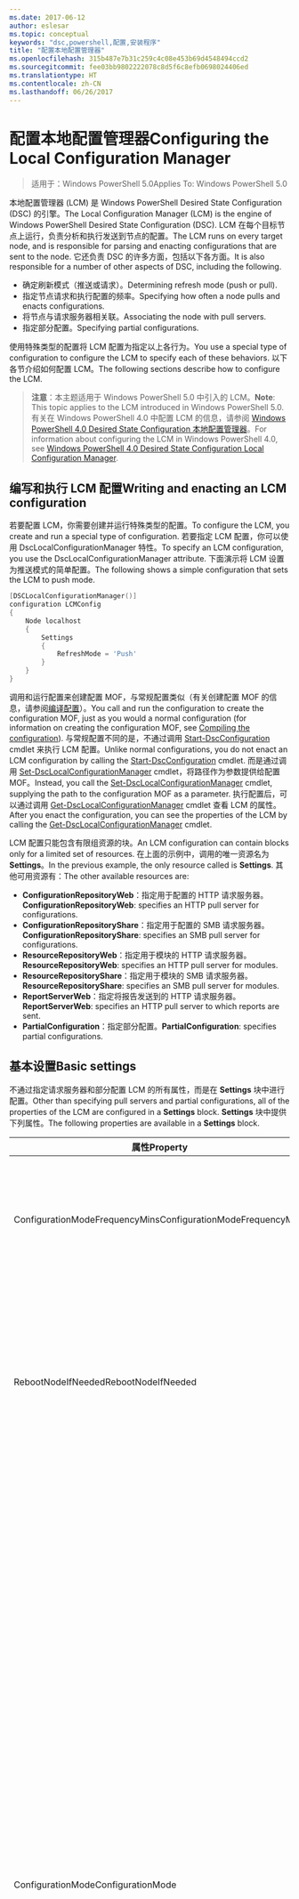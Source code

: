 ```yaml
---
ms.date: 2017-06-12
author: eslesar
ms.topic: conceptual
keywords: "dsc,powershell,配置,安装程序"
title: "配置本地配置管理器"
ms.openlocfilehash: 315b487e7b31c259c4c08e453b69d4548494ccd2
ms.sourcegitcommit: fee03bb9802222078c8d5f6c8efb0698024406ed
ms.translationtype: HT
ms.contentlocale: zh-CN
ms.lasthandoff: 06/26/2017
---
```

# <a name="configuring-the-local-configuration-manager"></a><span data-ttu-id="a8259-103">配置本地配置管理器</span><span class="sxs-lookup"><span data-stu-id="a8259-103">Configuring the Local Configuration Manager</span></span>

> <span data-ttu-id="a8259-104">适用于：Windows PowerShell 5.0</span><span class="sxs-lookup"><span data-stu-id="a8259-104">Applies To: Windows PowerShell 5.0</span></span>

<span data-ttu-id="a8259-105">本地配置管理器 (LCM) 是 Windows PowerShell Desired State Configuration (DSC) 的引擎。</span><span class="sxs-lookup"><span data-stu-id="a8259-105">The Local Configuration Manager (LCM) is the engine of Windows PowerShell Desired State Configuration (DSC).</span></span> <span data-ttu-id="a8259-106">LCM 在每个目标节点上运行，负责分析和执行发送到节点的配置。</span><span class="sxs-lookup"><span data-stu-id="a8259-106">The LCM runs on every target node, and is responsible for parsing and enacting configurations that are sent to the node.</span></span> <span data-ttu-id="a8259-107">它还负责 DSC 的许多方面，包括以下各方面。</span><span class="sxs-lookup"><span data-stu-id="a8259-107">It is also responsible for a number of other aspects of DSC, including the following.</span></span>

* <span data-ttu-id="a8259-108">确定刷新模式（推送或请求）。</span><span class="sxs-lookup"><span data-stu-id="a8259-108">Determining refresh mode (push or pull).</span></span>
* <span data-ttu-id="a8259-109">指定节点请求和执行配置的频率。</span><span class="sxs-lookup"><span data-stu-id="a8259-109">Specifying how often a node pulls and enacts configurations.</span></span>
* <span data-ttu-id="a8259-110">将节点与请求服务器相关联。</span><span class="sxs-lookup"><span data-stu-id="a8259-110">Associating the node with pull servers.</span></span>
* <span data-ttu-id="a8259-111">指定部分配置。</span><span class="sxs-lookup"><span data-stu-id="a8259-111">Specifying partial configurations.</span></span>

<span data-ttu-id="a8259-112">使用特殊类型的配置将 LCM 配置为指定以上各行为。</span><span class="sxs-lookup"><span data-stu-id="a8259-112">You use a special type of configuration to configure the LCM to specify each of these behaviors.</span></span> <span data-ttu-id="a8259-113">以下各节介绍如何配置 LCM。</span><span class="sxs-lookup"><span data-stu-id="a8259-113">The following sections describe how to configure the LCM.</span></span>

> <span data-ttu-id="a8259-114">**注意**：本主题适用于 Windows PowerShell 5.0 中引入的 LCM。</span><span class="sxs-lookup"><span data-stu-id="a8259-114">**Note**: This topic applies to the LCM introduced in Windows PowerShell 5.0.</span></span> <span data-ttu-id="a8259-115">有关在 Windows PowerShell 4.0 中配置 LCM 的信息，请参阅 [Windows PowerShell 4.0 Desired State Configuration 本地配置管理器](metaconfig4.md)。</span><span class="sxs-lookup"><span data-stu-id="a8259-115">For information about configuring the LCM in Windows PowerShell 4.0, see [Windows PowerShell 4.0 Desired State Configuration Local Configuration Manager](metaconfig4.md).</span></span>

## <a name="writing-and-enacting-an-lcm-configuration"></a><span data-ttu-id="a8259-116">编写和执行 LCM 配置</span><span class="sxs-lookup"><span data-stu-id="a8259-116">Writing and enacting an LCM configuration</span></span>

<span data-ttu-id="a8259-117">若要配置 LCM，你需要创建并运行特殊类型的配置。</span><span class="sxs-lookup"><span data-stu-id="a8259-117">To configure the LCM, you create and run a special type of configuration.</span></span> <span data-ttu-id="a8259-118">若要指定 LCM 配置，你可以使用 DscLocalConfigurationManager 特性。</span><span class="sxs-lookup"><span data-stu-id="a8259-118">To specify an LCM configuration, you use the DscLocalConfigurationManager attribute.</span></span> <span data-ttu-id="a8259-119">下面演示将 LCM 设置为推送模式的简单配置。</span><span class="sxs-lookup"><span data-stu-id="a8259-119">The following shows a simple configuration that sets the LCM to push mode.</span></span>

```powershell
[DSCLocalConfigurationManager()]
configuration LCMConfig
{
    Node localhost
    {
        Settings
        {
            RefreshMode = 'Push'
        }
    }
} 
```

<span data-ttu-id="a8259-120">调用和运行配置来创建配置 MOF，与常规配置类似（有关创建配置 MOF 的信息，请参阅[编译配置](configurations.md#compiling-the-configuration)）。</span><span class="sxs-lookup"><span data-stu-id="a8259-120">You call and run the configuration to create the configuration MOF, just as you would a normal configuration (for information on creating the configuration MOF, see [Compiling the configuration](configurations.md#compiling-the-configuration)).</span></span> <span data-ttu-id="a8259-121">与常规配置不同的是，不通过调用 [Start-DscConfiguration](https://technet.microsoft.com/en-us/library/dn521623.aspx) cmdlet 来执行 LCM 配置。</span><span class="sxs-lookup"><span data-stu-id="a8259-121">Unlike normal configurations, you do not enact an LCM configuration by calling the [Start-DscConfiguration](https://technet.microsoft.com/en-us/library/dn521623.aspx) cmdlet.</span></span> <span data-ttu-id="a8259-122">而是通过调用 [Set-DscLocalConfigurationManager](https://technet.microsoft.com/en-us/library/dn521621.aspx) cmdlet，将路径作为参数提供给配置 MOF。</span><span class="sxs-lookup"><span data-stu-id="a8259-122">Instead, you call the [Set-DscLocalConfigurationManager](https://technet.microsoft.com/en-us/library/dn521621.aspx) cmdlet, supplying the path to the configuration MOF as a parameter.</span></span> <span data-ttu-id="a8259-123">执行配置后，可以通过调用 [Get-DscLocalConfigurationManager](https://technet.microsoft.com/en-us/library/dn407378.aspx) cmdlet 查看 LCM 的属性。</span><span class="sxs-lookup"><span data-stu-id="a8259-123">After you enact the configuration, you can see the properties of the LCM by calling the [Get-DscLocalConfigurationManager](https://technet.microsoft.com/en-us/library/dn407378.aspx) cmdlet.</span></span>

<span data-ttu-id="a8259-124">LCM 配置只能包含有限组资源的块。</span><span class="sxs-lookup"><span data-stu-id="a8259-124">An LCM configuration can contain blocks only for a limited set of resources.</span></span> <span data-ttu-id="a8259-125">在上面的示例中，调用的唯一资源名为 **Settings**。</span><span class="sxs-lookup"><span data-stu-id="a8259-125">In the previous example, the only resource called is **Settings**.</span></span> <span data-ttu-id="a8259-126">其他可用资源有：</span><span class="sxs-lookup"><span data-stu-id="a8259-126">The other available resources are:</span></span>

* <span data-ttu-id="a8259-127">**ConfigurationRepositoryWeb**：指定用于配置的 HTTP 请求服务器。</span><span class="sxs-lookup"><span data-stu-id="a8259-127">**ConfigurationRepositoryWeb**: specifies an HTTP pull server for configurations.</span></span> 
* <span data-ttu-id="a8259-128">**ConfigurationRepositoryShare**：指定用于配置的 SMB 请求服务器。</span><span class="sxs-lookup"><span data-stu-id="a8259-128">**ConfigurationRepositoryShare**: specifies an SMB pull server for configurations.</span></span>
* <span data-ttu-id="a8259-129">**ResourceRepositoryWeb**：指定用于模块的 HTTP 请求服务器。</span><span class="sxs-lookup"><span data-stu-id="a8259-129">**ResourceRepositoryWeb**: specifies an HTTP pull server for modules.</span></span>
* <span data-ttu-id="a8259-130">**ResourceRepositoryShare**：指定用于模块的 SMB 请求服务器。</span><span class="sxs-lookup"><span data-stu-id="a8259-130">**ResourceRepositoryShare**: specifies an SMB pull server for modules.</span></span>
* <span data-ttu-id="a8259-131">**ReportServerWeb**：指定将报告发送到的 HTTP 请求服务器。</span><span class="sxs-lookup"><span data-stu-id="a8259-131">**ReportServerWeb**: specifies an HTTP pull server to which reports are sent.</span></span>
* <span data-ttu-id="a8259-132">**PartialConfiguration**：指定部分配置。</span><span class="sxs-lookup"><span data-stu-id="a8259-132">**PartialConfiguration**: specifies partial configurations.</span></span>

## <a name="basic-settings"></a><span data-ttu-id="a8259-133">基本设置</span><span class="sxs-lookup"><span data-stu-id="a8259-133">Basic settings</span></span>

<span data-ttu-id="a8259-134">不通过指定请求服务器和部分配置 LCM 的所有属性，而是在 **Settings** 块中进行配置。</span><span class="sxs-lookup"><span data-stu-id="a8259-134">Other than specifying pull servers and partial configurations, all of the properties of the LCM are configured in a **Settings** block.</span></span> <span data-ttu-id="a8259-135">**Settings** 块中提供下列属性。</span><span class="sxs-lookup"><span data-stu-id="a8259-135">The following properties are available in a **Settings** block.</span></span>

|  <span data-ttu-id="a8259-136">属性</span><span class="sxs-lookup"><span data-stu-id="a8259-136">Property</span></span>  |  <span data-ttu-id="a8259-137">类型</span><span class="sxs-lookup"><span data-stu-id="a8259-137">Type</span></span>  |  <span data-ttu-id="a8259-138">说明</span><span class="sxs-lookup"><span data-stu-id="a8259-138">Description</span></span>   | 
|----------- |------- |--------------- | 
| <span data-ttu-id="a8259-139">ConfigurationModeFrequencyMins</span><span class="sxs-lookup"><span data-stu-id="a8259-139">ConfigurationModeFrequencyMins</span></span>| <span data-ttu-id="a8259-140">UInt32</span><span class="sxs-lookup"><span data-stu-id="a8259-140">UInt32</span></span>| <span data-ttu-id="a8259-141">检查和应用当前配置的时间间隔（以分钟为单位）。</span><span class="sxs-lookup"><span data-stu-id="a8259-141">How often, in minutes, the current configuration is checked and applied.</span></span> <span data-ttu-id="a8259-142">如果将 ConfigurationMode 属性设置为 ApplyOnly，则将忽略此属性。</span><span class="sxs-lookup"><span data-stu-id="a8259-142">This property is ignored if the ConfigurationMode property is set to ApplyOnly.</span></span> <span data-ttu-id="a8259-143">默认值为 15。</span><span class="sxs-lookup"><span data-stu-id="a8259-143">The default value is 15.</span></span>| 
| <span data-ttu-id="a8259-144">RebootNodeIfNeeded</span><span class="sxs-lookup"><span data-stu-id="a8259-144">RebootNodeIfNeeded</span></span>| <span data-ttu-id="a8259-145">布尔</span><span class="sxs-lookup"><span data-stu-id="a8259-145">bool</span></span>| <span data-ttu-id="a8259-146">将此设置为 __$true__，可在应用要求重启的设置后自动重启节点。</span><span class="sxs-lookup"><span data-stu-id="a8259-146">Set this to __$true__ to automatically reboot the node after a configuration that requires reboot is applied.</span></span> <span data-ttu-id="a8259-147">否则，你必须为要求重启的配置手动重启节点。</span><span class="sxs-lookup"><span data-stu-id="a8259-147">Otherwise, you will have to manually reboot the node for any configuration that requires it.</span></span> <span data-ttu-id="a8259-148">默认值为 __$false__。</span><span class="sxs-lookup"><span data-stu-id="a8259-148">The default value is __$false__.</span></span>| 
| <span data-ttu-id="a8259-149">ConfigurationMode</span><span class="sxs-lookup"><span data-stu-id="a8259-149">ConfigurationMode</span></span>| <span data-ttu-id="a8259-150">字符串</span><span class="sxs-lookup"><span data-stu-id="a8259-150">string</span></span> | <span data-ttu-id="a8259-151">指定 LCM 实际如何将配置应用到目标节点。</span><span class="sxs-lookup"><span data-stu-id="a8259-151">Specifies how the LCM actually applies the configuration to the target nodes.</span></span> <span data-ttu-id="a8259-152">可取值为 __ApplyOnly__、__ApplyandMonitior__ 和 __ApplyandAutoCorrect__。</span><span class="sxs-lookup"><span data-stu-id="a8259-152">Possible values are __"ApplyOnly"__,__"ApplyandMonitior"__, and __"ApplyandAutoCorrect"__.</span></span> <ul><li><span data-ttu-id="a8259-153">__ApplyOnly__：DSC 将应用配置，但若未向目标节点推送新配置或从服务器请求新配置，则它不会执行任何进一步操作。</span><span class="sxs-lookup"><span data-stu-id="a8259-153">__ApplyOnly__: DSC applies the configuration and does nothing further unless a new configuration is pushed to the target node or when a new configuration is pulled from a server.</span></span> <span data-ttu-id="a8259-154">首次应用新配置后，DSC 不会检查是否偏离以前配置的状态。</span><span class="sxs-lookup"><span data-stu-id="a8259-154">After initial application of a new configuration, DSC does not check for drift from a previously configured state.</span></span> <span data-ttu-id="a8259-155">请注意，__ApplyOnly__ 生效前，DSC 将尝试应用配置，直到成功为止。</span><span class="sxs-lookup"><span data-stu-id="a8259-155">Note that DSC will attempt to apply the configuration until it is successful before __ApplyOnly__ takes effect.</span></span> </li><li> <span data-ttu-id="a8259-156">__ApplyAndMonitor__：这是默认值。</span><span class="sxs-lookup"><span data-stu-id="a8259-156">__ApplyAndMonitor__: This is the default value.</span></span> <span data-ttu-id="a8259-157">LCM 将应用任意新配置。</span><span class="sxs-lookup"><span data-stu-id="a8259-157">The LCM applies any new configurations.</span></span> <span data-ttu-id="a8259-158">首次应用新配置后，如果目标节点偏离期望状态，则 DSC 将在日志中报告差异。</span><span class="sxs-lookup"><span data-stu-id="a8259-158">After initial application of a new configuration, if the target node drifts from the desired state, DSC reports the discrepancy in logs.</span></span> <span data-ttu-id="a8259-159">请注意，__ApplyAndMonitor__ 生效前，DSC 将尝试应用配置，直到成功为止。</span><span class="sxs-lookup"><span data-stu-id="a8259-159">Note that DSC will attempt to apply the configuration until it is successful before __ApplyAndMonitor__ takes effect.</span></span></li><li><span data-ttu-id="a8259-160">__ApplyAndAutoCorrect__：DSC 将应用任何新配置。</span><span class="sxs-lookup"><span data-stu-id="a8259-160">__ApplyAndAutoCorrect__: DSC applies any new configurations.</span></span> <span data-ttu-id="a8259-161">首次应用新配置后，如果目标节点偏离适当状态，则 DSC 将在日志中报告差异然后重新应用当前配置。</span><span class="sxs-lookup"><span data-stu-id="a8259-161">After initial application of a new configuration, if the target node drifts from the desired state, DSC reports the discrepancy in logs, and then re-applies the current configuration.</span></span></li></ul>| 
| <span data-ttu-id="a8259-162">ActionAfterReboot</span><span class="sxs-lookup"><span data-stu-id="a8259-162">ActionAfterReboot</span></span>| <span data-ttu-id="a8259-163">字符串</span><span class="sxs-lookup"><span data-stu-id="a8259-163">string</span></span>| <span data-ttu-id="a8259-164">指定在应用配置期间重启后进行什么操作。</span><span class="sxs-lookup"><span data-stu-id="a8259-164">Specifies what happens after a reboot during the application of a configuration.</span></span> <span data-ttu-id="a8259-165">可取值为 __ContinueConfiguration__ 和 __StopConfiguration__。</span><span class="sxs-lookup"><span data-stu-id="a8259-165">The possible values are __"ContinueConfiguration"__ and __"StopConfiguration"__.</span></span> <ul><li> <span data-ttu-id="a8259-166">__ContinueConfiguration__：在计算机重新启动后继续应用当前配置。</span><span class="sxs-lookup"><span data-stu-id="a8259-166">__ContinueConfiguration__: Continue applying the current configuration after machine reboot.</span></span> <span data-ttu-id="a8259-167">此为默认值</span><span class="sxs-lookup"><span data-stu-id="a8259-167">This is the default falue</span></span></li><li><span data-ttu-id="a8259-168">__StopConfiguration__：在计算机重新启动后停止当前配置。</span><span class="sxs-lookup"><span data-stu-id="a8259-168">__StopConfiguration__: Stop the current configuration after machine reboot.</span></span></li></ul>| 
| <span data-ttu-id="a8259-169">RefreshMode</span><span class="sxs-lookup"><span data-stu-id="a8259-169">RefreshMode</span></span>| <span data-ttu-id="a8259-170">字符串</span><span class="sxs-lookup"><span data-stu-id="a8259-170">string</span></span>| <span data-ttu-id="a8259-171">指定 LCM 如何获取配置。</span><span class="sxs-lookup"><span data-stu-id="a8259-171">Specifies how the LCM gets configurations.</span></span> <span data-ttu-id="a8259-172">可取值为 __Disabled__、__Push__ 和 __Pull__。</span><span class="sxs-lookup"><span data-stu-id="a8259-172">The possible values are __"Disabled"__, __"Push"__, and __"Pull"__.</span></span> <ul><li><span data-ttu-id="a8259-173">__Disabled__：DSC 配置对该节点禁用。</span><span class="sxs-lookup"><span data-stu-id="a8259-173">__Disabled__: DSC configurations are disabled for this node.</span></span></li><li> <span data-ttu-id="a8259-174">__Push__：通过调用 [Start-DscConfiguration](https://technet.microsoft.com/en-us/library/dn521623.aspx) cmdlet 启动配置。</span><span class="sxs-lookup"><span data-stu-id="a8259-174">__Push__: Configurations are initiated by calling the [Start-DscConfiguration](https://technet.microsoft.com/en-us/library/dn521623.aspx) cmdlet.</span></span> <span data-ttu-id="a8259-175">将配置立即应用到节点。</span><span class="sxs-lookup"><span data-stu-id="a8259-175">The configuration is applied immediately to the node.</span></span> <span data-ttu-id="a8259-176">这是默认值。</span><span class="sxs-lookup"><span data-stu-id="a8259-176">This is the default value.</span></span></li><li><span data-ttu-id="a8259-177">__Pull：__将节点配置为从请求服务器定期检查配置。</span><span class="sxs-lookup"><span data-stu-id="a8259-177">__Pull:__ The node is configured to regularly check for configurations from a pull server.</span></span> <span data-ttu-id="a8259-178">如果此属性被设置为 __Pull__，你必须在 __ConfigurationRepositoryWeb__ 或 __ConfigurationRepositoryShare__ 块中指定请求服务器。</span><span class="sxs-lookup"><span data-stu-id="a8259-178">If this property is set to __Pull__, you must specify a pull server in a __ConfigurationRepositoryWeb__ or __ConfigurationRepositoryShare__ block.</span></span> <span data-ttu-id="a8259-179">有关请求服务器的详细信息，请参阅[设置 DSC 请求服务器](pullServer.md)。</span><span class="sxs-lookup"><span data-stu-id="a8259-179">For more information about pull servers, see [Setting up a DSC pull server](pullServer.md).</span></span></li></ul>|  
| <span data-ttu-id="a8259-180">CertificateID</span><span class="sxs-lookup"><span data-stu-id="a8259-180">CertificateID</span></span>| <span data-ttu-id="a8259-181">字符串</span><span class="sxs-lookup"><span data-stu-id="a8259-181">string</span></span>| <span data-ttu-id="a8259-182">用于保护在配置中传递的凭据的证书指纹。</span><span class="sxs-lookup"><span data-stu-id="a8259-182">The thumbprint of a certificate used to secure credentials passed in a configuration.</span></span> <span data-ttu-id="a8259-183">更多详细信息，请参阅 [Want to secure credentials in Windows PowerShell Desired State Configuration?（希望在 Windows PowerShell Desired State Configuration 中保护凭据？）](http://blogs.msdn.com/b/powershell/archive/2014/01/31/want-to-secure-credentials-in-windows-powershell-desired-state-configuration.aspx)。</span><span class="sxs-lookup"><span data-stu-id="a8259-183">For more information see [Want to secure credentials in Windows PowerShell Desired State Configuration](http://blogs.msdn.com/b/powershell/archive/2014/01/31/want-to-secure-credentials-in-windows-powershell-desired-state-configuration.aspx)?.</span></span>| 
| <span data-ttu-id="a8259-184">ConfigurationID</span><span class="sxs-lookup"><span data-stu-id="a8259-184">ConfigurationID</span></span>| <span data-ttu-id="a8259-185">字符串</span><span class="sxs-lookup"><span data-stu-id="a8259-185">string</span></span>| <span data-ttu-id="a8259-186">用于标识请求模式下要从请求服务器获取的配置文件的 GUID。</span><span class="sxs-lookup"><span data-stu-id="a8259-186">A GUID that identifies the configuration file to get from a pull server in pull mode.</span></span> <span data-ttu-id="a8259-187">如果配置 MOF 名为 ConfigurationID.mof，那么节点将在拉取服务器上拉取配置。</span><span class="sxs-lookup"><span data-stu-id="a8259-187">The node will pull configurations on the pull server if the name of the configuration MOF is named ConfigurationID.mof.</span></span><br> <span data-ttu-id="a8259-188">__注意：__如果设置此属性，将无法使用 __RegistryKey__ 将节点注册到请求服务器。</span><span class="sxs-lookup"><span data-stu-id="a8259-188">__Note:__ If you set this property, registering the node with a pull server by using __RegistrationKey__ does not work.</span></span> <span data-ttu-id="a8259-189">有关详细信息，请参阅[使用配置名称设置请求客户端](pullClientConfigNames.md)。</span><span class="sxs-lookup"><span data-stu-id="a8259-189">For more information, see [Setting up a pull client with configuration names](pullClientConfigNames.md).</span></span>| 
| <span data-ttu-id="a8259-190">RefreshFrequencyMins</span><span class="sxs-lookup"><span data-stu-id="a8259-190">RefreshFrequencyMins</span></span>| <span data-ttu-id="a8259-191">Uint32</span><span class="sxs-lookup"><span data-stu-id="a8259-191">Uint32</span></span>| <span data-ttu-id="a8259-192">LCM 按此时间间隔（以分钟为单位）检查请求服务器以获取更新的配置。</span><span class="sxs-lookup"><span data-stu-id="a8259-192">The time interval, in minutes, at which the LCM checks a pull server to get updated configurations.</span></span> <span data-ttu-id="a8259-193">如果 LCM 未配置为请求模式，则将忽略此值。</span><span class="sxs-lookup"><span data-stu-id="a8259-193">This value is ignored if the LCM is not configured in pull mode.</span></span> <span data-ttu-id="a8259-194">默认值为 30。</span><span class="sxs-lookup"><span data-stu-id="a8259-194">The default value is 30.</span></span>| 
| <span data-ttu-id="a8259-195">AllowModuleOverwrite</span><span class="sxs-lookup"><span data-stu-id="a8259-195">AllowModuleOverwrite</span></span>| <span data-ttu-id="a8259-196">布尔</span><span class="sxs-lookup"><span data-stu-id="a8259-196">bool</span></span>| <span data-ttu-id="a8259-197">若允许从配置服务器下载的新配置覆盖目标节点上的旧配置，则为 __$TRUE__。</span><span class="sxs-lookup"><span data-stu-id="a8259-197">__$TRUE__ if new configurations downloaded from the configuration server are allowed to overwrite the old ones on the target node.</span></span> <span data-ttu-id="a8259-198">否则为 $FALSE。</span><span class="sxs-lookup"><span data-stu-id="a8259-198">Otherwise, $FALSE.</span></span>| 
| <span data-ttu-id="a8259-199">DebugMode</span><span class="sxs-lookup"><span data-stu-id="a8259-199">DebugMode</span></span>| <span data-ttu-id="a8259-200">字符串</span><span class="sxs-lookup"><span data-stu-id="a8259-200">string</span></span>| <span data-ttu-id="a8259-201">可取值为 __None__、__ForceModuleImport__ 和 __All__。</span><span class="sxs-lookup"><span data-stu-id="a8259-201">Possible values are __None__, __ForceModuleImport__, and __All__.</span></span> <ul><li><span data-ttu-id="a8259-202">设置为 __None__ 可以使用缓存的资源。</span><span class="sxs-lookup"><span data-stu-id="a8259-202">Set to __None__ to use cached resources.</span></span> <span data-ttu-id="a8259-203">这是默认值，应在生产方案中使用。</span><span class="sxs-lookup"><span data-stu-id="a8259-203">This is the default and should be used in production scenarios.</span></span></li><li><span data-ttu-id="a8259-204">设置为 __ForceModuleImport__ 会导致 LCM 重载所有 DSC 资源模块，即使这些模块之前已被加载并缓存，也是如此。</span><span class="sxs-lookup"><span data-stu-id="a8259-204">Setting to __ForceModuleImport__, causes the LCM to reload any DSC resource modules, even if they have been previously loaded and cached.</span></span> <span data-ttu-id="a8259-205">这会影响 DSC 操作的性能，因为将在使用时重新加载每个模块。</span><span class="sxs-lookup"><span data-stu-id="a8259-205">This impacts the performance of DSC operations as each module is reloaded on use.</span></span> <span data-ttu-id="a8259-206">通常在调试资源时使用此值</span><span class="sxs-lookup"><span data-stu-id="a8259-206">Typically you would use this value while debugging a resource</span></span></li><li><span data-ttu-id="a8259-207">在此版本中，__All__ 等同于 __ForceModuleImport__</span><span class="sxs-lookup"><span data-stu-id="a8259-207">In this release, __All__ is same as __ForceModuleImport__</span></span></li></ul> |
| <span data-ttu-id="a8259-208">ConfigurationDownloadManagers</span><span class="sxs-lookup"><span data-stu-id="a8259-208">ConfigurationDownloadManagers</span></span>| <span data-ttu-id="a8259-209">CimInstance[]</span><span class="sxs-lookup"><span data-stu-id="a8259-209">CimInstance[]</span></span>| <span data-ttu-id="a8259-210">已过时。</span><span class="sxs-lookup"><span data-stu-id="a8259-210">Obsolete.</span></span> <span data-ttu-id="a8259-211">使用 __ConfigurationRepositoryWeb__ 和 __ConfigurationRepositoryShare__ 块定义配置请求服务器。</span><span class="sxs-lookup"><span data-stu-id="a8259-211">Use __ConfigurationRepositoryWeb__ and __ConfigurationRepositoryShare__ blocks to define configuration pull servers.</span></span>| 
| <span data-ttu-id="a8259-212">ResourceModuleManagers</span><span class="sxs-lookup"><span data-stu-id="a8259-212">ResourceModuleManagers</span></span>| <span data-ttu-id="a8259-213">CimInstance[]</span><span class="sxs-lookup"><span data-stu-id="a8259-213">CimInstance[]</span></span>| <span data-ttu-id="a8259-214">已过时。</span><span class="sxs-lookup"><span data-stu-id="a8259-214">Obsolete.</span></span> <span data-ttu-id="a8259-215">使用 __ResourceRepositoryWeb__ 和 __ResourceRepositoryShare__ 块定义资源请求服务器。</span><span class="sxs-lookup"><span data-stu-id="a8259-215">Use __ResourceRepositoryWeb__ and __ResourceRepositoryShare__ blocks to define resource pull servers.</span></span>| 
| <span data-ttu-id="a8259-216">ReportManagers</span><span class="sxs-lookup"><span data-stu-id="a8259-216">ReportManagers</span></span>| <span data-ttu-id="a8259-217">CimInstance[]</span><span class="sxs-lookup"><span data-stu-id="a8259-217">CimInstance[]</span></span>| <span data-ttu-id="a8259-218">已过时。</span><span class="sxs-lookup"><span data-stu-id="a8259-218">Obsolete.</span></span> <span data-ttu-id="a8259-219">使用 __ReportServerWeb__ 块定义报表请求服务器。</span><span class="sxs-lookup"><span data-stu-id="a8259-219">Use __ReportServerWeb__ blocks to define report pull servers.</span></span>| 
| <span data-ttu-id="a8259-220">PartialConfigurations</span><span class="sxs-lookup"><span data-stu-id="a8259-220">PartialConfigurations</span></span>| <span data-ttu-id="a8259-221">CimInstance</span><span class="sxs-lookup"><span data-stu-id="a8259-221">CimInstance</span></span>| <span data-ttu-id="a8259-222">未实现。</span><span class="sxs-lookup"><span data-stu-id="a8259-222">Not implemented.</span></span> <span data-ttu-id="a8259-223">不使用。</span><span class="sxs-lookup"><span data-stu-id="a8259-223">Do not use.</span></span>| 
| <span data-ttu-id="a8259-224">StatusRetentionTimeInDays</span><span class="sxs-lookup"><span data-stu-id="a8259-224">StatusRetentionTimeInDays</span></span> | <span data-ttu-id="a8259-225">UInt32</span><span class="sxs-lookup"><span data-stu-id="a8259-225">UInt32</span></span>| <span data-ttu-id="a8259-226">LCM 保留当前配置状态的天数。</span><span class="sxs-lookup"><span data-stu-id="a8259-226">The number of days the LCM keeps the status of the current configuration.</span></span>| 

## <a name="pull-servers"></a><span data-ttu-id="a8259-227">请求服务器</span><span class="sxs-lookup"><span data-stu-id="a8259-227">Pull servers</span></span>

<span data-ttu-id="a8259-228">请求服务器是一个 OData Web 服务或作为 DSC 文件的中心位置使用的 SMB 共享。</span><span class="sxs-lookup"><span data-stu-id="a8259-228">A pull server is either an OData web service or an SMB share that is used as a central location for DSC files.</span></span> <span data-ttu-id="a8259-229">LCM 配置支持定义以下类型的请求服务器：</span><span class="sxs-lookup"><span data-stu-id="a8259-229">LCM configuration supports defining the following types of pull servers:</span></span>

* <span data-ttu-id="a8259-230">**配置服务器**：DSC 配置的存储库。</span><span class="sxs-lookup"><span data-stu-id="a8259-230">**Configuration server**: A repository for DSC configurations.</span></span> <span data-ttu-id="a8259-231">使用 **ConfigurationRepositoryWeb**（对于基于 Web 的服务器）和 **ConfigurationRepositoryShare**（对于基于 SMB 的服务器）块定义配置服务器。</span><span class="sxs-lookup"><span data-stu-id="a8259-231">Define configuration servers by using **ConfigurationRepositoryWeb** (for web-based servers) and **ConfigurationRepositoryShare** (for SMB-based servers) blocks.</span></span>
* <span data-ttu-id="a8259-232">资源服务器 - 打包为 PowerShell 模块的 DSC 资源存储库。</span><span class="sxs-lookup"><span data-stu-id="a8259-232">Resource server—A repository for DSC resources, packaged as PowerShell modules.</span></span> <span data-ttu-id="a8259-233">使用 **ResourceRepositoryWeb**（对于基于 Web 的服务器）和 **ResourceRepositoryShare**（对于基于 SMB 的服务器）块定义资源服务器。</span><span class="sxs-lookup"><span data-stu-id="a8259-233">Define resource servers by using **ResourceRepositoryWeb** (for web-based servers) and **ResourceRepositoryShare** (for SMB-based servers) blocks.</span></span>
* <span data-ttu-id="a8259-234">报表服务器 - DSC 将报表数据发送到的服务。</span><span class="sxs-lookup"><span data-stu-id="a8259-234">Report server—A service that DSC sends report data to.</span></span> <span data-ttu-id="a8259-235">使用 **ReportServerWeb** 块定义报表服务器。</span><span class="sxs-lookup"><span data-stu-id="a8259-235">Define report servers by using **ReportServerWeb** blocks.</span></span> <span data-ttu-id="a8259-236">报表服务器必须是 Web 服务。</span><span class="sxs-lookup"><span data-stu-id="a8259-236">A report server must be a web service.</span></span>

<span data-ttu-id="a8259-237">有关设置和使用请求服务器的信息，请参阅[设置 DSC 请求服务器](pullServer.md)。</span><span class="sxs-lookup"><span data-stu-id="a8259-237">For information about setting up and using pull servers, see [Setting up a DSC pull server](pullServer.md).</span></span>

## <a name="configuration-server-blocks"></a><span data-ttu-id="a8259-238">配置服务器块</span><span class="sxs-lookup"><span data-stu-id="a8259-238">Configuration server blocks</span></span>

<span data-ttu-id="a8259-239">若要定义基于 Web 的配置服务器，请创建 **ConfigurationRepositoryWeb** 块。</span><span class="sxs-lookup"><span data-stu-id="a8259-239">To define a web-based configuration server, you create a **ConfigurationRepositoryWeb** block.</span></span> <span data-ttu-id="a8259-240">**ConfigurationRepositoryWeb** 定义以下属性。</span><span class="sxs-lookup"><span data-stu-id="a8259-240">A **ConfigurationRepositoryWeb** defines the following properties.</span></span>

|<span data-ttu-id="a8259-241">属性</span><span class="sxs-lookup"><span data-stu-id="a8259-241">Property</span></span>|<span data-ttu-id="a8259-242">类型</span><span class="sxs-lookup"><span data-stu-id="a8259-242">Type</span></span>|<span data-ttu-id="a8259-243">说明</span><span class="sxs-lookup"><span data-stu-id="a8259-243">Description</span></span>|
|---|---|---| 
|<span data-ttu-id="a8259-244">AllowUnsecureConnection</span><span class="sxs-lookup"><span data-stu-id="a8259-244">AllowUnsecureConnection</span></span>|<span data-ttu-id="a8259-245">布尔</span><span class="sxs-lookup"><span data-stu-id="a8259-245">bool</span></span>|<span data-ttu-id="a8259-246">设置为 **$TRUE** 以允许无需身份验证即可从节点连接到服务器。</span><span class="sxs-lookup"><span data-stu-id="a8259-246">Set to **$TRUE** to allow connections from the node to the server without authentication.</span></span> <span data-ttu-id="a8259-247">设置为 **$FALSE** 以要求进行身份验证。</span><span class="sxs-lookup"><span data-stu-id="a8259-247">Set to **$FALSE** to require authentication.</span></span>|
|<span data-ttu-id="a8259-248">CertificateID</span><span class="sxs-lookup"><span data-stu-id="a8259-248">CertificateID</span></span>|<span data-ttu-id="a8259-249">字符串</span><span class="sxs-lookup"><span data-stu-id="a8259-249">string</span></span>|<span data-ttu-id="a8259-250">用于向服务器进行身份验证的证书指纹。</span><span class="sxs-lookup"><span data-stu-id="a8259-250">The thumbprint of a certificate used to authenticate to the server.</span></span>|
|<span data-ttu-id="a8259-251">ConfigurationNames</span><span class="sxs-lookup"><span data-stu-id="a8259-251">ConfigurationNames</span></span>|<span data-ttu-id="a8259-252">string[]</span><span class="sxs-lookup"><span data-stu-id="a8259-252">String[]</span></span>|<span data-ttu-id="a8259-253">目标节点将请求的配置名称的数组。</span><span class="sxs-lookup"><span data-stu-id="a8259-253">An array of names of configurations to be pulled by the target node.</span></span> <span data-ttu-id="a8259-254">仅当通过 **RegistrationKey** 将节点注册到请求服务器后，才使用这些操作。</span><span class="sxs-lookup"><span data-stu-id="a8259-254">These are used only if the node is registered with the pull server by using a **RegistrationKey**.</span></span> <span data-ttu-id="a8259-255">有关详细信息，请参阅[使用配置名称设置请求客户端](pullClientConfigNames.md)。</span><span class="sxs-lookup"><span data-stu-id="a8259-255">For more information, see [Setting up a pull client with configuration names](pullClientConfigNames.md).</span></span>|
|<span data-ttu-id="a8259-256">RegistrationKey</span><span class="sxs-lookup"><span data-stu-id="a8259-256">RegistrationKey</span></span>|<span data-ttu-id="a8259-257">字符串</span><span class="sxs-lookup"><span data-stu-id="a8259-257">string</span></span>|<span data-ttu-id="a8259-258">用于将节点注册到请求服务器的 GUID。</span><span class="sxs-lookup"><span data-stu-id="a8259-258">A GUID that registers the node with the pull server.</span></span> <span data-ttu-id="a8259-259">有关详细信息，请参阅[使用配置名称设置请求客户端](pullClientConfigNames.md)。</span><span class="sxs-lookup"><span data-stu-id="a8259-259">For more information, see [Setting up a pull client with configuration names](pullClientConfigNames.md).</span></span>|
|<span data-ttu-id="a8259-260">ServerURL</span><span class="sxs-lookup"><span data-stu-id="a8259-260">ServerURL</span></span>|<span data-ttu-id="a8259-261">字符串</span><span class="sxs-lookup"><span data-stu-id="a8259-261">string</span></span>|<span data-ttu-id="a8259-262">配置服务器的 URL。</span><span class="sxs-lookup"><span data-stu-id="a8259-262">The URL of the configuration server.</span></span>|

<span data-ttu-id="a8259-263">要定义基于 SMB 的配置服务器，请创建 **ConfigurationRepositoryShare** 块。</span><span class="sxs-lookup"><span data-stu-id="a8259-263">To define an SMB-based configuration server, you create a **ConfigurationRepositoryShare** block.</span></span> <span data-ttu-id="a8259-264">**ConfigurationRepositoryShare** 定义以下属性。</span><span class="sxs-lookup"><span data-stu-id="a8259-264">A **ConfigurationRepositoryShare** defines the following properties.</span></span>

|<span data-ttu-id="a8259-265">属性</span><span class="sxs-lookup"><span data-stu-id="a8259-265">Property</span></span>|<span data-ttu-id="a8259-266">类型</span><span class="sxs-lookup"><span data-stu-id="a8259-266">Type</span></span>|<span data-ttu-id="a8259-267">说明</span><span class="sxs-lookup"><span data-stu-id="a8259-267">Description</span></span>|
|---|---|---|
|<span data-ttu-id="a8259-268">凭据</span><span class="sxs-lookup"><span data-stu-id="a8259-268">Credential</span></span>|<span data-ttu-id="a8259-269">MSFT_Credential</span><span class="sxs-lookup"><span data-stu-id="a8259-269">MSFT_Credential</span></span>|<span data-ttu-id="a8259-270">用于对 SMB 共享进行身份验证的凭据。</span><span class="sxs-lookup"><span data-stu-id="a8259-270">The credential used to authenticate to the SMB share.</span></span>|
|<span data-ttu-id="a8259-271">SourcePath</span><span class="sxs-lookup"><span data-stu-id="a8259-271">SourcePath</span></span>|<span data-ttu-id="a8259-272">字符串</span><span class="sxs-lookup"><span data-stu-id="a8259-272">string</span></span>|<span data-ttu-id="a8259-273">SMB 共享的路径。</span><span class="sxs-lookup"><span data-stu-id="a8259-273">The path of the SMB share.</span></span>|

## <a name="resource-server-blocks"></a><span data-ttu-id="a8259-274">资源服务器块</span><span class="sxs-lookup"><span data-stu-id="a8259-274">Resource server blocks</span></span>

<span data-ttu-id="a8259-275">若要定义基于 Web 的资源服务器，请创建 **ResourceRepositoryWeb** 块。</span><span class="sxs-lookup"><span data-stu-id="a8259-275">To define a web-based resource server, you create a **ResourceRepositoryWeb** block.</span></span> <span data-ttu-id="a8259-276">**ResourceRepositoryWeb** 定义以下属性。</span><span class="sxs-lookup"><span data-stu-id="a8259-276">A **ResourceRepositoryWeb** defines the following properties.</span></span>

|<span data-ttu-id="a8259-277">属性</span><span class="sxs-lookup"><span data-stu-id="a8259-277">Property</span></span>|<span data-ttu-id="a8259-278">类型</span><span class="sxs-lookup"><span data-stu-id="a8259-278">Type</span></span>|<span data-ttu-id="a8259-279">说明</span><span class="sxs-lookup"><span data-stu-id="a8259-279">Description</span></span>|
|---|---|---|
|<span data-ttu-id="a8259-280">AllowUnsecureConnection</span><span class="sxs-lookup"><span data-stu-id="a8259-280">AllowUnsecureConnection</span></span>|<span data-ttu-id="a8259-281">布尔</span><span class="sxs-lookup"><span data-stu-id="a8259-281">bool</span></span>|<span data-ttu-id="a8259-282">设置为 **$TRUE** 以允许无需身份验证即可从节点连接到服务器。</span><span class="sxs-lookup"><span data-stu-id="a8259-282">Set to **$TRUE** to allow connections from the node to the server without authentication.</span></span> <span data-ttu-id="a8259-283">设置为 **$FALSE** 以要求进行身份验证。</span><span class="sxs-lookup"><span data-stu-id="a8259-283">Set to **$FALSE** to require authentication.</span></span>|
|<span data-ttu-id="a8259-284">CertificateID</span><span class="sxs-lookup"><span data-stu-id="a8259-284">CertificateID</span></span>|<span data-ttu-id="a8259-285">字符串</span><span class="sxs-lookup"><span data-stu-id="a8259-285">string</span></span>|<span data-ttu-id="a8259-286">用于向服务器进行身份验证的证书指纹。</span><span class="sxs-lookup"><span data-stu-id="a8259-286">The thumbprint of a certificate used to authenticate to the server.</span></span>|
|<span data-ttu-id="a8259-287">RegistrationKey</span><span class="sxs-lookup"><span data-stu-id="a8259-287">RegistrationKey</span></span>|<span data-ttu-id="a8259-288">字符串</span><span class="sxs-lookup"><span data-stu-id="a8259-288">string</span></span>|<span data-ttu-id="a8259-289">用于将节点标识到请求服务器的 GUID。</span><span class="sxs-lookup"><span data-stu-id="a8259-289">A GUID that identifies the node to the pull server.</span></span> <span data-ttu-id="a8259-290">有关详细信息，请参阅“如何将节点注册到 DSC 请求服务器”。</span><span class="sxs-lookup"><span data-stu-id="a8259-290">For more information, see How to register a node with a DSC pull server.</span></span>|
|<span data-ttu-id="a8259-291">ServerURL</span><span class="sxs-lookup"><span data-stu-id="a8259-291">ServerURL</span></span>|<span data-ttu-id="a8259-292">字符串</span><span class="sxs-lookup"><span data-stu-id="a8259-292">string</span></span>|<span data-ttu-id="a8259-293">配置服务器的 URL。</span><span class="sxs-lookup"><span data-stu-id="a8259-293">The URL of the configuration server.</span></span>|
 
<span data-ttu-id="a8259-294">若要定义的基于 SMB 的资源服务器，请创建 **ResourceRepositoryShare** 块。</span><span class="sxs-lookup"><span data-stu-id="a8259-294">To define an SMB-based resource server, you create a **ResourceRepositoryShare** block.</span></span> <span data-ttu-id="a8259-295">**ResourceRepositoryShare** 定义以下属性。</span><span class="sxs-lookup"><span data-stu-id="a8259-295">**ResourceRepositoryShare** defines the following properties.</span></span>

|<span data-ttu-id="a8259-296">属性</span><span class="sxs-lookup"><span data-stu-id="a8259-296">Property</span></span>|<span data-ttu-id="a8259-297">类型</span><span class="sxs-lookup"><span data-stu-id="a8259-297">Type</span></span>|<span data-ttu-id="a8259-298">说明</span><span class="sxs-lookup"><span data-stu-id="a8259-298">Description</span></span>|
|---|---|---|
|<span data-ttu-id="a8259-299">凭据</span><span class="sxs-lookup"><span data-stu-id="a8259-299">Credential</span></span>|<span data-ttu-id="a8259-300">MSFT_Credential</span><span class="sxs-lookup"><span data-stu-id="a8259-300">MSFT_Credential</span></span>|<span data-ttu-id="a8259-301">用于对 SMB 共享进行身份验证的凭据。</span><span class="sxs-lookup"><span data-stu-id="a8259-301">The credential used to authenticate to the SMB share.</span></span> <span data-ttu-id="a8259-302">有关传递凭据的示例，请参阅[设置 DSC SMB 请求服务器](pullServerSMB.md)</span><span class="sxs-lookup"><span data-stu-id="a8259-302">For an example of passing credentials, see [Setting up a DSC SMB pull server](pullServerSMB.md)</span></span>|
|<span data-ttu-id="a8259-303">SourcePath</span><span class="sxs-lookup"><span data-stu-id="a8259-303">SourcePath</span></span>|<span data-ttu-id="a8259-304">字符串</span><span class="sxs-lookup"><span data-stu-id="a8259-304">string</span></span>|<span data-ttu-id="a8259-305">SMB 共享的路径。</span><span class="sxs-lookup"><span data-stu-id="a8259-305">The path of the SMB share.</span></span>|

## <a name="report-server-blocks"></a><span data-ttu-id="a8259-306">报表服务器块</span><span class="sxs-lookup"><span data-stu-id="a8259-306">Report server blocks</span></span>

<span data-ttu-id="a8259-307">报表服务器必须是 OData Web 服务。</span><span class="sxs-lookup"><span data-stu-id="a8259-307">A report server must be an OData web service.</span></span> <span data-ttu-id="a8259-308">若要定义报表服务器，请创建 **ReportServerWeb** 块。</span><span class="sxs-lookup"><span data-stu-id="a8259-308">To define a report server, you create a **ReportServerWeb** block.</span></span> <span data-ttu-id="a8259-309">**ReportServerWeb** 定义以下属性。</span><span class="sxs-lookup"><span data-stu-id="a8259-309">**ReportServerWeb** defines the following properties.</span></span>

|<span data-ttu-id="a8259-310">属性</span><span class="sxs-lookup"><span data-stu-id="a8259-310">Property</span></span>|<span data-ttu-id="a8259-311">类型</span><span class="sxs-lookup"><span data-stu-id="a8259-311">Type</span></span>|<span data-ttu-id="a8259-312">说明</span><span class="sxs-lookup"><span data-stu-id="a8259-312">Description</span></span>|
|---|---|---|
|<span data-ttu-id="a8259-313">AllowUnsecureConnection</span><span class="sxs-lookup"><span data-stu-id="a8259-313">AllowUnsecureConnection</span></span>|<span data-ttu-id="a8259-314">布尔</span><span class="sxs-lookup"><span data-stu-id="a8259-314">bool</span></span>|<span data-ttu-id="a8259-315">设置为 **$TRUE** 以允许无需身份验证即可从节点连接到服务器。</span><span class="sxs-lookup"><span data-stu-id="a8259-315">Set to **$TRUE** to allow connections from the node to the server without authentication.</span></span> <span data-ttu-id="a8259-316">设置为 **$FALSE** 以要求进行身份验证。</span><span class="sxs-lookup"><span data-stu-id="a8259-316">Set to **$FALSE** to require authentication.</span></span>|
|<span data-ttu-id="a8259-317">CertificateID</span><span class="sxs-lookup"><span data-stu-id="a8259-317">CertificateID</span></span>|<span data-ttu-id="a8259-318">字符串</span><span class="sxs-lookup"><span data-stu-id="a8259-318">string</span></span>|<span data-ttu-id="a8259-319">用于向服务器进行身份验证的证书指纹。</span><span class="sxs-lookup"><span data-stu-id="a8259-319">The thumbprint of a certificate used to authenticate to the server.</span></span>|
|<span data-ttu-id="a8259-320">RegistrationKey</span><span class="sxs-lookup"><span data-stu-id="a8259-320">RegistrationKey</span></span>|<span data-ttu-id="a8259-321">字符串</span><span class="sxs-lookup"><span data-stu-id="a8259-321">string</span></span>|<span data-ttu-id="a8259-322">用于将节点标识到请求服务器的 GUID。</span><span class="sxs-lookup"><span data-stu-id="a8259-322">A GUID that identifies the node to the pull server.</span></span> <span data-ttu-id="a8259-323">有关详细信息，请参阅“如何将节点注册到 DSC 请求服务器”。</span><span class="sxs-lookup"><span data-stu-id="a8259-323">For more information, see How to register a node with a DSC pull server.</span></span>|
|<span data-ttu-id="a8259-324">ServerURL</span><span class="sxs-lookup"><span data-stu-id="a8259-324">ServerURL</span></span>|<span data-ttu-id="a8259-325">字符串</span><span class="sxs-lookup"><span data-stu-id="a8259-325">string</span></span>|<span data-ttu-id="a8259-326">配置服务器的 URL。</span><span class="sxs-lookup"><span data-stu-id="a8259-326">The URL of the configuration server.</span></span>|

## <a name="partial-configurations"></a><span data-ttu-id="a8259-327">部分配置</span><span class="sxs-lookup"><span data-stu-id="a8259-327">Partial configurations</span></span>

<span data-ttu-id="a8259-328">若要定义部分配置，请创建 **PartialConfiguration** 块。</span><span class="sxs-lookup"><span data-stu-id="a8259-328">To define a partial configuration, you create a **PartialConfiguration** block.</span></span> <span data-ttu-id="a8259-329">有关部分配置的详细信息，请参阅 [DSC 部分配置](partialConfigs.md)。</span><span class="sxs-lookup"><span data-stu-id="a8259-329">For more information about partial configurations, see [DSC Partial configurations](partialConfigs.md).</span></span> <span data-ttu-id="a8259-330">**PartialConfiguration** 定义以下属性。</span><span class="sxs-lookup"><span data-stu-id="a8259-330">**PartialConfiguration** defines the following properties.</span></span>

|<span data-ttu-id="a8259-331">属性</span><span class="sxs-lookup"><span data-stu-id="a8259-331">Property</span></span>|<span data-ttu-id="a8259-332">类型</span><span class="sxs-lookup"><span data-stu-id="a8259-332">Type</span></span>|<span data-ttu-id="a8259-333">说明</span><span class="sxs-lookup"><span data-stu-id="a8259-333">Description</span></span>|
|---|---|---| 
|<span data-ttu-id="a8259-334">ConfigurationSource</span><span class="sxs-lookup"><span data-stu-id="a8259-334">ConfigurationSource</span></span>|<span data-ttu-id="a8259-335">string[]</span><span class="sxs-lookup"><span data-stu-id="a8259-335">string[]</span></span>|<span data-ttu-id="a8259-336">以前在 ConfigurationRepositoryWeb 和 ConfigurationRepositoryShare 块中定义的配置服务器的名称数组，将从其中拉取部分配置。</span><span class="sxs-lookup"><span data-stu-id="a8259-336">An array of names of configuration servers, previously defined in **ConfigurationRepositoryWeb** and **ConfigurationRepositoryShare** blocks, where the partial configuration is pulled from.</span></span>|
|<span data-ttu-id="a8259-337">DependsOn</span><span class="sxs-lookup"><span data-stu-id="a8259-337">DependsOn</span></span>|<span data-ttu-id="a8259-338">string{}</span><span class="sxs-lookup"><span data-stu-id="a8259-338">string{}</span></span>|<span data-ttu-id="a8259-339">应用此部分配置之前必须完成的其他配置名称的列表。</span><span class="sxs-lookup"><span data-stu-id="a8259-339">A list of names of other configurations that must be completed before this partial configuration is applied.</span></span>|
|<span data-ttu-id="a8259-340">说明</span><span class="sxs-lookup"><span data-stu-id="a8259-340">Description</span></span>|<span data-ttu-id="a8259-341">字符串</span><span class="sxs-lookup"><span data-stu-id="a8259-341">string</span></span>|<span data-ttu-id="a8259-342">用于描述部分配置的文本。</span><span class="sxs-lookup"><span data-stu-id="a8259-342">Text used to describe the partial configuration.</span></span>|
|<span data-ttu-id="a8259-343">ExclusiveResources</span><span class="sxs-lookup"><span data-stu-id="a8259-343">ExclusiveResources</span></span>|<span data-ttu-id="a8259-344">string[]</span><span class="sxs-lookup"><span data-stu-id="a8259-344">string[]</span></span>|<span data-ttu-id="a8259-345">此部分配置专用的资源数组。</span><span class="sxs-lookup"><span data-stu-id="a8259-345">An array of resources exclusive to this partial configuration.</span></span>|
|<span data-ttu-id="a8259-346">RefreshMode</span><span class="sxs-lookup"><span data-stu-id="a8259-346">RefreshMode</span></span>|<span data-ttu-id="a8259-347">字符串</span><span class="sxs-lookup"><span data-stu-id="a8259-347">string</span></span>|<span data-ttu-id="a8259-348">指定 LCM 如何获取此部分配置。</span><span class="sxs-lookup"><span data-stu-id="a8259-348">Specifies how the LCM gets this partial configuration.</span></span> <span data-ttu-id="a8259-349">可取值为 __Disabled__、__Push__ 和 __Pull__。</span><span class="sxs-lookup"><span data-stu-id="a8259-349">The possible values are __"Disabled"__, __"Push"__, and __"Pull"__.</span></span> <ul><li><span data-ttu-id="a8259-350">__Disabled__：禁用此部分配置。</span><span class="sxs-lookup"><span data-stu-id="a8259-350">__Disabled__: This partial configuration is disabled.</span></span></li><li> <span data-ttu-id="a8259-351">__Push__：通过调用 [Publish-DscConfiguration](https://technet.microsoft.com/en-us/library/mt517875.aspx) cmdlet 将部分配置推送到节点。</span><span class="sxs-lookup"><span data-stu-id="a8259-351">__Push__: The partial configuration is pushed to the node by calling the [Publish-DscConfiguration](https://technet.microsoft.com/en-us/library/mt517875.aspx) cmdlet.</span></span> <span data-ttu-id="a8259-352">从服务器推送或请求该节点的所有部分配置后，可以通过调用 `Start-DscConfiguration –UseExisting` 来启动配置。</span><span class="sxs-lookup"><span data-stu-id="a8259-352">After all partial configurations for the node are either pushed or pulled from a server, the configuration can be started by calling `Start-DscConfiguration –UseExisting`.</span></span> <span data-ttu-id="a8259-353">这是默认值。</span><span class="sxs-lookup"><span data-stu-id="a8259-353">This is the default value.</span></span></li><li><span data-ttu-id="a8259-354">__Pull：__将节点配置为从请求服务器定期检查部分配置。</span><span class="sxs-lookup"><span data-stu-id="a8259-354">__Pull:__ The node is configured to regularly check for partial configuration from a pull server.</span></span> <span data-ttu-id="a8259-355">如果将此属性设置为 __Pull__，则必须在 __ConfigurationSource__ 属性中指定请求服务器。</span><span class="sxs-lookup"><span data-stu-id="a8259-355">If this property is set to __Pull__, you must specify a pull server in a __ConfigurationSource__ property.</span></span> <span data-ttu-id="a8259-356">有关请求服务器的详细信息，请参阅[设置 DSC 请求服务器](pullServer.md)。</span><span class="sxs-lookup"><span data-stu-id="a8259-356">For more information about pull servers, see [Setting up a DSC pull server](pullServer.md).</span></span></li></ul>|
|<span data-ttu-id="a8259-357">ResourceModuleSource</span><span class="sxs-lookup"><span data-stu-id="a8259-357">ResourceModuleSource</span></span>|<span data-ttu-id="a8259-358">string[]</span><span class="sxs-lookup"><span data-stu-id="a8259-358">string[]</span></span>|<span data-ttu-id="a8259-359">可从中下载此部分配置所需资源的资源服务器的名称数组。</span><span class="sxs-lookup"><span data-stu-id="a8259-359">An array of the names of resource servers from which to download required resources for this partial configuration.</span></span> <span data-ttu-id="a8259-360">这些名称必须表示之前在 **ResourceRepositoryWeb** 和 **ResourceRepositoryShare** 块中定义的资源服务器。</span><span class="sxs-lookup"><span data-stu-id="a8259-360">These names must refer to resource servers previously defined in **ResourceRepositoryWeb** and **ResourceRepositoryShare** blocks.</span></span>|

## <a name="see-also"></a><span data-ttu-id="a8259-361">另请参阅</span><span class="sxs-lookup"><span data-stu-id="a8259-361">See Also</span></span> 

### <a name="concepts"></a><span data-ttu-id="a8259-362">概念</span><span class="sxs-lookup"><span data-stu-id="a8259-362">Concepts</span></span>
[<span data-ttu-id="a8259-363">Windows PowerShell Desired State Configuration 概述</span><span class="sxs-lookup"><span data-stu-id="a8259-363">Windows PowerShell Desired State Configuration Overview</span></span>](overview.md)
 
[<span data-ttu-id="a8259-364">设置 DSC 请求服务器</span><span class="sxs-lookup"><span data-stu-id="a8259-364">Setting up a DSC pull server</span></span>](pullServer.md)

[<span data-ttu-id="a8259-365">Windows PowerShell 4.0 Desired State Configuration 本地配置管理器</span><span class="sxs-lookup"><span data-stu-id="a8259-365">Windows PowerShell 4.0 Desired State Configuration Local Configuration Manager</span></span>](metaConfig4.md)

### <a name="other-resources"></a><span data-ttu-id="a8259-366">其他资源</span><span class="sxs-lookup"><span data-stu-id="a8259-366">Other Resources</span></span>
[<span data-ttu-id="a8259-367">Set-DscLocalConfigurationManager</span><span class="sxs-lookup"><span data-stu-id="a8259-367">Set-DscLocalConfigurationManager</span></span>](https://technet.microsoft.com/en-us/library/dn521621.aspx)

[<span data-ttu-id="a8259-368">使用配置名称设置请求客户端</span><span class="sxs-lookup"><span data-stu-id="a8259-368">Setting up a pull client with configuration names</span></span>](pullClientConfigNames.md)

